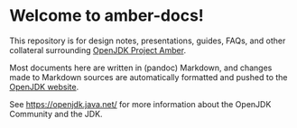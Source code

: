 
Welcome to amber-docs!
======================

This repository is for design notes, presentations, guides, FAQs, and
other collateral surrounding [OpenJDK Project Amber](http://openjdk.java.net/projects/amber).

Most documents here are written in (pandoc) Markdown, and changes made
to Markdown sources are automatically formatted and pushed to the
[OpenJDK website](http://openjdk.java.net/projects/amber).

See https://openjdk.java.net/ for more information about
the OpenJDK Community and the JDK.

